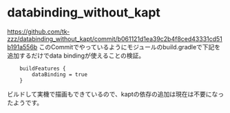 # databinding_without_kapt

https://github.com/tk-zzz/databinding_without_kapt/commit/b061121d1ea39c2b4f8ced43331cd51b191a556b
このCommitでやっているようにモジュールのbuild.gradleで下記を追加するだけでdata bindingが使えることの検証。
```
    buildFeatures {
        dataBinding = true
    }
```

ビルドして実機で描画もできているので、kaptの依存の追加は現在は不要になったようです。
